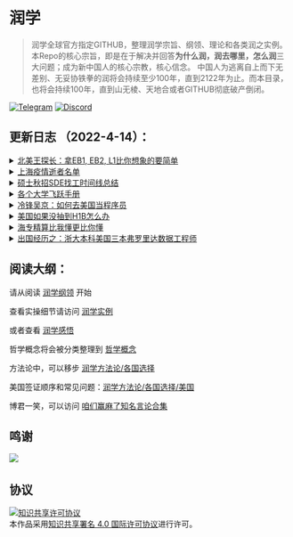 # 润学

> 润学全球官方指定GITHUB，整理润学宗旨、纲领、理论和各类润之实例。
> 本Repo的核心宗旨，即是在于解决并回答**为什么润，润去哪里，怎么润**三大问题；成为新中国人的核心宗教，核心信念。
> 中国人为逃离自上而下无差别、无妥协铁拳的润将会持续至少100年，直到2122年为止。而本目录，也将会持续100年，直到山无棱、天地合或者GITHUB彻底破产倒闭。

[![Telegram](https://img.shields.io/badge/Telegram-润学-%232CA5E0?style=flat-square&logo=telegram)](https://t.me/RunOutForLife)
[![Discord](https://img.shields.io/badge/Discord-润学-%235865F2?style=flat-square&logo=discord)](https://t.co/TmLbFbNkUy)

## 更新日志 （2022-4-14）：

<details> <summary> <a href="润学方法论/各国选择/美国/王探长谈为什么来了就是美国人.md"> 北美王探长：拿EB1, EB2, L1比你想象的要简单 </a> </summary>

> 来源：北美王探长，腾讯短视频 
> 
> 我今天分享大家移民美国到底有多容易，为什么来了就是美国人，很有可能看完这个视频之后你会重新审视和规划自己的人生。
>
> 许多人以为移民美国的人，要么是一路上披荆斩棘的学霸们，要么呢是豪掷百万美金的土豪们，这两个都对，但其实这两条路线都是移民美国的，非常曲折的弯路，耗时时间久，而且要走很多的独木桥。
>
> 其实移民美国有非常多的选择，今天我就跟大家解密移民美国到底有哪些捷径
>
> 首先我们聊**EB1杰出人才签证**，杰出人才签证可能是所有移民美国的签证里鄙视链最顶端的存在。因为首先它既不需要雇主的支持，你根本就不用在美国先找到工作；再次你申请了以后，你可以加急，可以在14天之内就拿到结果，你是否能办好绿卡。更牛逼的是，他这个签证连排期都没有，如果批准通过过你就可以直接走流程去拿绿卡
>
> 而且你做这个事情的时候人根本不需要在美国，你在国内在什么其他地方都可以，但是即使这么牛逼烘烘的签证，他的要求并没有很多人想象的那么高
>
> 很多人听到这个签证都被吓坏了，以为只有得诺贝尔奖的人，得奥斯卡的人，得奥运会冠军的人，才能去申请这样的杰出人才。其实美国移民局的规定并不是，那么的苛刻，其实如果你已经发表了几篇文章，有几百引用的一个博士，很有可能其实你已经符合EB1杰出人才的要求了，只是你还不知道而已
>
> 如果你是一个设计师，或者说是做MARKETING，做广告的，你获得了一些国家级别或者国际级别的奖项很可能你也已经符合要求了
>
> 如果你是运动员如果你是演员，如果你是一些做的比较出色的企业家，其实你也很可能已经达到这个要求
>
> 如果你是专业协会的会员，或者说你是专业协会的评审，如果你的薪资明显高于类似的其他人，很有可能你也符合要求了
>
> 美国移民局对杰出人才是有10条要求，但是很多人以为你一定要符合全部10条要求，其实事实上你只要满足10条里的3条即可
>
> 很多人了解了杰出人才EB1签证以后，突然发现自己跟美国绿卡这么近，然后可能会发现自己可能拿不出非常硬的三个点，可能有一个或者点两个稍微弱一点，这样的话他们其实还有另外一条路可以选择，那就是**EB2的国家利益豁免签证**，这个签证其实跟EB1的总体的要求是差不多的，也是在10条标准中选3个出来，但是每一个的评判标准都低很多，对于很多人来说完全是可以去够的一个签证（比如硕士发文章只有个位数引用都可以办）
>
> 而且对于这样一个签证他几乎继承了EB1的所有优点，唯一的一个缺点就是现在有排期，你申请了EB2的国家利益豁免签证之后，可能需要等3年，所以你需要提早申请，这样的话你的排期才能排在前面。而且这个EB2的国家利益豁免是可以和杰出人才EB1一起申请的，可以达到双保险的一个作用
>
> 上面讲的两个签证之前对很多人来说都是可望而不可求的签证，可能听完我讲完之后会突然发现离你特别的近，下面我来分享一下很多人也可以去尝试的**L1**签证。
>
> 很多人对L1签证有很大误解，他们总以为L1是跨国公司，世界500强或者很牛逼的公司才能申请的签证，很多人他们去微软中国或者去谷歌办公室，就是为了有一个机会拿到L1签证来美国的分公司，其实这只是L1签证的冰山一角。
>
> 因为L1签证的要求其实很简单，首先L1签证需要一家公司，这家公司只需要成立运行了2年即可；第二个条件就是你要在这家公司工作了一年以上的时间，如果你这个公司在美国开分公司的话，你就可以办L1签证，而且美国这个分公司不需要是一个已经成立很久而且有运营情况的一个公司，你完全可以以一个中国公司在美国开办分公司，一个新公司的形式给自己办L1签证。
> 
> L1签证分为两种，**L1A**和**L1B**。L1A是公司高管和骨干办理的；L1B是给技术人才办理的。其实门槛都非常的低
>
> L1工作签证和普通的H1B工作签证最大的不同是，他不需要抽签。你随时可以在美国办新公司随时可以给自己办，不需要走30%的抽签。其次一个好处是一旦你拿到了L1签证，如果你的美国分公司运转良好，运转一年之后你就可以去办理杰出人才**EB1C**跨国公司高管的这么一个签证，这也是一个可以14天加速办理的EB1类型签证，这样的公司其实不仅限于跨境公司，其实所有的公司都可以，哪怕你就是一个微商哪怕你就是一个普通的公司，只要你有一个说得过去的理由，去美国开分公司都可以办理。
>
> 上面说到的EB1A,EB2国家利益豁免（NIW）,EB1C和L1A,L1B离我们并不遥远，可是他们可能在移民中介的嘴里就变成非常困难，他们会帮你排除万难。
>
> 其实这样的签证完全没有你想象的那么困难
</details>

<details> <summary> <a href="新冠疫情相关/上海疫情逝者名单.md"> 上海疫情逝者名单 </a> </summary>

> ## 截图
> 
> ![上海疫情逝者名单.png](新冠疫情相关/记录在案的次生伤害/上海疫情逝者名单1.png)
> 
> ![上海疫情逝者名单.png](新冠疫情相关/记录在案的次生伤害/上海疫情逝者名单2.png)
> 
> ![上海疫情逝者名单.png](新冠疫情相关/记录在案的次生伤害/上海疫情逝者名单3.png)
> 
> ![上海疫情逝者名单.png](新冠疫情相关/记录在案的次生伤害/上海疫情逝者名单4.png)
> 
> ![上海疫情逝者名单.png](新冠疫情相关/记录在案的次生伤害/上海疫情逝者名单5.png)
> 
> ![上海疫情逝者名单.png](新冠疫情相关/记录在案的次生伤害/上海疫情逝者名单6.png)
> 
> ![上海疫情逝者名单.png](新冠疫情相关/记录在案的次生伤害/上海疫情逝者名单7.png)
> 
> ![上海疫情逝者名单.png](新冠疫情相关/记录在案的次生伤害/上海疫情逝者名单8.png)
> 
> ![上海疫情逝者名单.png](新冠疫情相关/记录在案的次生伤害/上海疫情逝者名单9.png)
> 
> ## Airtable
> 
> 链接： https://airtable.com/shrQw3CYR9N14a4iw/tblTv0f9KVySJACSN 

</details>

<details> <summary> <a href="润学实例/计算机/硕士秋招SDE找工时间线总结.md"> 硕士秋招SDE找工时间线总结 </a> </summary>

> 
> # 硕士秋招SDE找工时间线总结
> 
> ## 原文链接在此： [原文链接](https://github.com/yiyangiliu/US-MS-CS-Student-Find-A-Job/blob/master/README.md)
> 
> ## 1. 找实习/工作常识
> 
> *“The people who fail to plan is planning to fail.” - Benjamin Franklin*
> 
> 一般公司7月份到12月是秋招时间，7月岗位内推大规模放出，内推/网申后一周/一月排面试，什么时候结束看面试进度。
> 
> > <b>引用一下地里的帖子</b>：https://www.1point3acres.com/bbs/thread-523163-1-1.html 
> >
> >说说我还有印象的几个公司18年秋招初期的情况。
> >
> >7月初fb的new grad职位放出，七月底地里已经有大量内推new grad的帖子，同时已经有同学去onsite完拿到offer。
> >
> >7月20号左右vmware propel（专门给new grad的职位）放出，9月开始发新oa的数量和hr联系效率急速下降。
> >
> >g家new grad职位也是在七月底放出来的。8月中旬开始起地里开始出现大量new grad面经。
> >
> >亚麻8月8号放出new grad职位，记得很清楚，当天晚上地里大量内推贴，8.30号亚麻发出第一批oa，deadline是9月15号左右。
> >
> >当然也不是说你11月开始找就找不到，能早就早。不管是在实习还是干嘛，消息灵通点并且能随时投入战斗就行了。
> >
> >> <details><summary><b>我的补充</b>：19年大约在<b>8月</b>放出New Grad岗位</summary>
> >>
> >>
> >>请自行搜索"New Grad" + "内推" + "岗位 开放" 等关键词 + "site:1point3acres.com"，必要时使用google的search tools来restrict time.
> >>
> >> **Vmware**: 19年7月底 https://www.1point3acres.com/bbs/thread-540378-1-1.html
> >>
> >> ![image](https://raw.githubusercontent.com/yiyangiliu/TuChuang/master/blog/Clip_20200702_112019.nq9ujtg68n.png)
> >>
> >> **Uber**: 19年9月初 https://www.1point3acres.com/bbs/thread-547399-1-1.html
> >>
> >> ![image](https://raw.githubusercontent.com/yiyangiliu/TuChuang/master/blog/Clip_20200702_113839.vl7ng3bi1n9.png)
> >>
> >> **Lyft**: 19年8月末 https://www.1point3acres.com/bbs/thread-545351-1-1.html
> >>
> >>![image](https://raw.githubusercontent.com/yiyangiliu/TuChuang/master/blog/Clip_20200702_112453.jiqud4se8r.png)
> >>
> >> **GG**: 19年8月末 https://www.1point3acres.com/bbs/thread-545594-1-1.html
> >>
> >> ![image](https://raw.githubusercontent.com/yiyangiliu/TuChuang/master/blog/Clip_20200702_112612.95qaq4eme7.png)
> >>
> >> **Airbnb**: 19年8月末 https://www.1point3acres.com/bbs/thread-545761-1-1.html
> >>
> >> ![image](https://raw.githubusercontent.com/yiyangiliu/TuChuang/master/blog/Clip_20200702_112740.1iewuq1hoc6.png)
> >>
> >>**FB**: 19年7月末 https://www.1point3acres.com/bbs/thread-539903-1-1.html
> >>
> >> ![image](https://raw.githubusercontent.com/yiyangiliu/TuChuang/master/blog/Clip_20200702_112905.brpcxbhtu0p.png)
> >>
> >>PS: 此大佬在18年也发过一个fb招聘的帖子，下面的补充内容从8-3延续到10-22，能看到**随着时间的发展秋招的实时进度**，非常精彩！: https://www.1point3acres.com/bbs/thread-434677-1-1.html
> >>
> >> **FB** update: 2019年7月8号就已经开始了 https://www.1point3acres.com/bbs/thread-535937-1-1.html
> >>
> >> ![image](https://raw.githubusercontent.com/yiyangiliu/TuChuang/master/blog/Clip_20200702_113030.m496rm6tmrl.png)
> >>
> >> **Amazon**: 19年8月初/中旬 https://www.1point3acres.com/bbs/thread-542625-1-1.html
> >>
> >> ![image](https://raw.githubusercontent.com/yiyangiliu/TuChuang/master/blog/Clip_20200702_113148.81jvy1qn88a.png) </details>
> > 
> >> <details> <summary><b>另外一位用户的补充</b>：https://www.1point3acres.com/bbs/thread-631642-1-1.html </summary>
> >>
> >>
> >> 给你一个去年（2019年）我找工作的data point：
> >>
> >> dropbox是去年八月初开的 -> 我一开就内推了，9月底才拿到oa 那个时候已经几乎招满了
> >>
> >> airbnb是去年八月底开的 -> 同一开就内推，三个月之后据信
> >>
> >> pinterest是去年八月底开的 -> 同一开就内推，至今没有据信
> >>
> >> google是去年八月底开的 -> 同一开就内推，9月底oa
> >>
> >>不是刷地理，地理没有第一手的求职信息。打开Google job search的alert 和领英的job alert，设置关键词 new graduate/ recent grad sde，都是学cs的人了。。这些都是基本操作把。。。
> >>
> >> ![image](https://raw.githubusercontent.com/yiyangiliu/TuChuang/master/blog/Clip_20200702_113732.blydgf4kgyn.png)</details>
> >>
> > 
> >> <details> <summary><b>Linkedin朋友真实经历</b>（入学第一个暑假在amazon intern）</summary>
> >>
> >>
> >> 1. 开始刷题的时间：
> >>
> >> * 开始刷题： 我是转专业的，所以开始的比较早，大概**3月份**开始刷，刷得比较慢，到找到实习刷了300+题吧。
> >>
> >> * 注：这里的`三月份`结合语境看应该是秋招前的三月份，也就是暑期实习前**一年零二个月**的`三月份`
> >>
> >> 2. 开始找内推/网申的时间：
> >>
> >> * 申请基本上是投的越早越好，大家都是职位一放出就投，基本上**8月份**就开始。
> >>
> >> 3. 结束面试的时间：
> >>
> >> * 结束面试这个说不准的，我是春招才找到的实习
> >>
> >> ![image](https://raw.githubusercontent.com/yiyangiliu/TuChuang/master/blog/Clip_20200708_111434.5ssa2s5hkfc.png)
> >>
> >
> 
> 此时找的实习是一年以后的实习。比如我想在**22年5-8月**实习，那么就要提前差不多一年**21年7月底**linkedin上四处加人/地里求内推
> 
> 而找实习是有面试要求的，开始刷leetcode可能要更早，大约在**5月**就可以准备了。
> 
> **意味着**：你1月份申请美国大学，4月份拿到offer，5月份开始刷题，7月中旬你本科大学毕业，**大学毕业的时候就是你可以开始找北美科技公司员工内推的时候**。真实。
> 
> 那些刚刚Master入学9/10月份就拿到明年intern offer的同学就是这么干的。
> 
> **北美hr认知度排序**: 美国知名企业实习 ＞≈ 美国有名企业实习 ＞≈ 中国/印度/.../新加坡知名企业实习 ＞＞ 学校RA/TA
> 
>   ## 2. Timeline：以21fall，2年项目为例
> 
> *“不要说那么多理论，我就想看例子” - audience*
> 
> 
> ### 21年
> 
> * 8月 - 12月 上课
> 
> ### 22年
> 
> * 1月 - 5月 上课
> 
> * 5月 - 8月 **intern**
> 
> * 8月 - 12月 上课
> 
> ### 23年
> 
> * 1月 - 5月 上课
> 
> * 5月后 毕业 **full-time**
> 
> 注：~~详细时间可以参考校历
> https://academics.usc.edu/calendar/academic-calendar-2021-2022/ ，不同学校有不同规定。~~
> 
> 经同学提醒，Viteribi graduate student的academic calendar在这里：https://viterbigrad.usc.edu/ 
> ```
> 一次实习，一次全职，好像很完美。
> 但是这个过程是不完整的，
> 只有工作，没有体现出找工作的过程
> 参考价值不高。
> ```
> 
> ## 3. 添加找工作过程的 Timeline：以21fall，两年项目为例
> 
> ### 21年
> 
> * *5月 刷题*
> 
> * *8月 投简历，拿面试，拿明年暑期实习（21年秋招）*
> 
> * 8月 - 12月 上课
> 
> ### 22年
> 
> * 1月 - 5月 上课
> 
> * 5月 - 8月 **intern**
> 
> * *8月 投简历，拿面试，拿明年暑期全职（22年秋招）*
> 
> * 8月 - 12月 上课
> 
> ### 23年
> 
> * 1月 - 5月 上课
> 
> * 5月后 毕业 **full-time**
> 
> ### **总结**：
> 
> 记住黄金准则：**“赶秋招”**
> 
> 找工作这件事是 **极度季节性(extremely seasonal)** 的.
> 
> 错过了某个特定的事件节点，那么即使再努力也没有用。
> 
> 所以即使来美不打算找工作，或者没想好找不找工作，我也建议你**对找工作的时间节点了然于胸**，这也是本文写作的目的。
> 
> 因为什么都不了解的话某时候突然想开始找工作了，那时候很很很很（省略n个很）有可能**已经晚了**。
> 
> ### **情景分析**：
> 
> 假设A是一个CS大校（cmu/ucsd/usc/neu）的刚入学的学生，开学后很朴素地想**先上一学期课**体验体验美国生活，找工作什么的以后再说。11月份A突然发现同学在朋友圈晒出了intern offer，然后A怦然心动，开始着手找工作，搜集找工信息+刷题，但是因为没有规划过，还没刷过leetcode几道题。
> 
> A这种情况大概率是很难找到工作的，不论到了11月份大公司已经**经过3个月招人**还有多少坑位，就算面试的准备，刷找工作最低最低（省略n个最低）限度的，150道leetcode题，一天5道都需要1个月。这个时候零基础开始已经**有点晚了**。
> 
> 如果A看过这篇文章，那么A可能就不会做出找工作的决定了。这就是这篇文章存在的意义：可能不能给**做什么**的动力，但是能给**不做什么**的原因。
> 
> ```
> 今年的covid19是一个极端的例子可以说明“极度季节性”：
> 
> 往年秋招后知后觉地错过了还可以安慰自己“还有春招，不过是难度大点，职位少点”
> 
> 今年春招 2020年2、3月，所有公司都freeze hiring，今年暑期实习的人全部是去年秋招上岸的。
> 
> 如果去年秋招没上岸，那么自己再努力，刷题再多再熟练，head count没有了就是没有了。
> ```
> 
> 
> ## 4. 添加找工作过程的 Timeline：以21spring，两年项目为例
> 
> ### 21年
> 
> * *1月 开始投简历，面国内5月开始的暑期实习*
> 
> * 1月 - 5月 上课
> 
> * 5月 - 8月 **中国intern**
> 
> > 注：此时intern因为没上满**1学年**的课，不能使用**CPT**，不能在美国实习，只能找中国实习
> 
> 
> * 8月
>     
>     * *投简历，拿面试，拿明年暑期实习（21年秋招）*
>          
>     * *投简历，拿面试，拿明年毕业后全职（21年秋招）*
> 
> > 也就是最理想情况下，你要在这段时间内**找两份工**
> >
> > 此时也可以只找一份工，只找明年5-8月实习而不找明年12月后全职，或者只找明年12月后全职而不找5-8月实习，只需要承担相应的风险，见下
> 
> * 8月 - 12月 上课
> 
> 
> 
> ### 22年
> 
> * 1月 - 5月 上课
> 
> * 5月 - 8月 **intern**
> 
> > 此时可以用**CPT**在美国intern（每周20小时以上的工作）
> >
> > 注意：如果你去年选择找全职而不找实习，那么这时你就没有实习了，所以**你在美国的整个过程都没有用到CPT**，这可能是一种浪费。
> 
> * *8月 找全职（optional）（22年秋招）*
> 
> > 注意：如果你去年选择找实习而不找全职，那么这时你就没有全职了，所以，你需要**参加22年秋招**并且**一定**要找到全职工作，否则你可能陷入**毕业没有工作**的尴尬。
> 
> * 8月 - 12月 上课
> 
> * 12月后 毕业 **full-time**
> 
> > 注意：如果你去年选择找实习而不找全职，并且，你8月-12月**参加了22年秋招**并且**没有**找到全职工作，那么你就陷入了**毕业没有工作**的尴尬。如果毕业后90天的缓冲期没有找到工作，你将会被**强制离开美国**。你如果不想，那就重新申请一个ms维持f1身份。还有一种半非法的可以留在美国的方式，大家应该知道是什么，我就不公开提及了。
> 
> 
> 
> ## 5. 找工作情况每年都在变
> 
> *“Remember the Golden Rule: Those who have the gold make the rules.” - American Proverb*


</details>

<details> <summary> <a href="润学方法论/飞跃手册/README.md"> 各个大学飞跃手册 </a> </summary>

> - 2020届东南大学飞跃计划 [东南大学飞跃计划](https://www.yuque.com/2020seufly/guide)
> 
> - 南方科技大学飞跃手册 [南方科技大学飞跃计划](https://sustech-application.com/#/?id=%e5%8d%97%e6%96%b9%e7%a7%91%e6%8a%80%e5%a4%a7%e5%ad%a6%e9%a3%9e%e8%b7%83%e6%89%8b%e5%86%8c)
> 
> - 上海交通大学生存手册 [上海交通大学飞跃计划](https://survivesjtu.gitbook.io/survivesjtumanual/)
> 
> - 华科EE系飞跃计划 [华科EE系飞跃计划](https://hongyili.net/attaches/%E5%8D%8E%E4%B8%AD%E5%A4%A7%E7%94%B5%E6%B0%94%E9%A3%9E%E8%B7%83%E6%89%8B%E5%86%8C.pdf)
> 
> - 华科光电飞跃计划 [华科光电飞跃计划](https://hust-feiyue.github.io/2020_feiyue.pdf)
> 
> - 浙江大学电气学院飞跃计划 [浙江大学电气学院飞跃手册](http://ee.zju.edu.cn/_s575/51847/list.psp)

</details>

<details> <summary> <a href="润学实例/计算机/去美国当程序员V2.5.0.md"> 冷锋吴京：如何去美国当程序员 </a> </summary>

> 开个坑，慢慢填，大家有问题可以评论区留言。
> 
> # 前言
> 写本文的初衷，是因为我从决定留学到找工作，过去这几年来一直受到网上的许多朋友的鼓励和支持。有许多网友无私的分享他们的托福考试经验、申请经验、转专业学习的经验、美国大公司的面试经验等。现在我也把这条路走通了，在硅谷当上了一名程序员，所以也希望能结合自己的经历写一篇文章，不能保证100%正确。
> 
> 本人不实名、不建群、不是中介、不约炮、不在知乎上交线下的朋友、不靠知乎赚钱，上知乎纯粹找乐子。本文仅供参考，你的人生请你自己负责。
> 
> # 如何给自己树立Run的自信
> 对于Run，很大的一个问题就是自信心的建立，Run去丑国了，我到底能不能找到程序员的工作，我到底能找到一个什么样的工作？
> 
> 如果需要一个很普适性的回答，那我说：
> 
> 高考成绩能考上全省前20%，大学能正常过英语4、6级的人，只要肯努力，是完全可以在国外找到一份程序员的工作的。
> 
> 不要小看这前20%，在很多高考大省，前20%最多也就是个二本的学历。
> 
> 我当年树立自己自信的方法很简单，就是找本科和我差不多条件的校友，或者差不多学校的校友，看学长学姐们毕业的前景。这个时候最简单的方法就是打开LinkedIn，搜索毕业校友们所在的公司。但是请注意，还有很多人没有注册过LinkedIn或者LinkedIn匿名了，所以应该在此数据的基础上乘以1.5倍。
> 
> 我就不用清北华五C9这种学校了，下面举简单的几个例子：
> 
> ## 普通985，华中科技大学：
> 作为中流985高校，华科在美国的校友有8400+人，Google有260个校友之多。FAANG加起来恐怕有2到3千人。
> 
> 
> ## 普通211，南京理工大学：
> 作为一个普通211，南京理工大学美国校友有1400+人。几大著名大厂都有为数不少的校友在工作。
> 
> 
> ## 双非一本，上海海事大学：
> 作为双飞一本，上海海事在美国的校友还是有700+人，可以看到亚马逊、微软、Facebook都有上海海事大学的校友。
> 
> 
> 总的来说，树立好run的自信，要相信run没有自己想象的那么难，总是可以成功的。
> 
> 为什么要去留学读硕士
> 解释一下下面两个名词：
> 
> OPT: 选择性实习训练（英语：Optional Practical Training）是就读于美国高等院校（本科或研究生）、持有F-1签证的国际学生的一种工作许可，美国公民及移民服务局允许学生以学生身份在其学业相关专业工作1年的时间。有美国学位的都有12个月OPT，STEM（科学、技术、工程、数学相关专业）专业、公司e-verify，可延期到36个月。
> H1B：H-1B签证是美国签发给从事专业技术类工作的人士的签证，属于非移民签证，是美国最主要的工作签证类别。 只有雇主才能给员工办。自从2012年以后，美国经济好、工作容易找，H1B需要通过抽签才有，学历高者得到概率更高，STEM专业因为OPT有36个月，所以有多次抽签机会，拿不到的概率非常低。已申请绿卡的H1b，满6年后可以延期一年或者三年，可以无限次延期，不存在6年必须离境的规定。但是H1B一旦失业后，不能在2个月内找到下家则基本需要离境。持有H1B签证在不同公司间可以跳槽，不需要占用新名额，transfer后随时开始工作。
> 所以留学的目的很简单，一是拿到一个美国的学位，二就是通过这个学位让你获得36个月的OPT可以合法在美国就业，有了OPT以后，美国大公司才愿意雇佣你，并帮你抽H1B、办绿卡进行一系列的流程。
> 
> 美国大学很多，对于这种以就业、而并非科研为导向的硕士项目，发放录取通知书都还挺慷慨的。毕竟国际学生能给学校带来大量收入。并且硕士项目只需一年至两年，即使单位学分的收费再高，由于学制有限，总费用也并非高到国内普通家庭难以承担。
> 
> 留学读硕士的花费大概多少钱
> 以下是本人的花费：
> 
> 英语学习：新东方学托福 2400RMB + 2次托福考试 4000RMB + 新东方学GRE 3000RMB + 3次GRE考试6000RMB = 16000 RMB。
> 
> 中介及申请费用：当时找了中介，花费5W RMB，非常不推荐，还有一些学校的申请费用，每所学校大概几十到100美金不等，总计算为55000 RMB。
> 
> 留学学费及生活费：在洛杉矶生活成本很高，个人留学2年的学费+生活费大概花费了65W RMB左右，其中包括了花费1W美元买了辆二手凯美瑞
> 
> # 如何准备英语考试（托福、GRE）
> 我没考过雅思，只考过托福和GRE，强烈建议所有想Run的同学，无论你有没有机会，先做一次托福考试，网上有很多托福题库，说再多要不要run，还不如来做一遍题目。
> 
> ### 如何准备托福，知乎有很多介绍:
> https://www.zhihu.com/question/27244993
> 
> 说我觉得的重点：
> 
> 考托福就2个最重要的，背单词 + 练习听力。
> 
> 背单词很简单，你单词都不懂怎么做下去，所以花时间刻苦背单词就好，应该问题不大。
> 
> 练习听力，因为托福听力、口语、作文都和听力有关，所以可想而知听力在托福里面多重要。
> 
> 练习听力最好的一个方法，就是听写。具体就是你把托福的听力材料找来，一句一句听写，如果觉得很难听不懂，先从0.5倍速开始，然后慢慢加速，如果最终你能1.5倍速完成托福听力的听写，那你已经出师了。
> 
> 托福考试就是一个过线考试，也就是过了学校的分数线就OK了。
> 
> 说到GRE，GRE不是国内的高考，也不是国内的考研，GRE在申请过程中的作用的锦上添花，而绝非雪中送碳。如果你本科学校不好，本科GPA不高，没有什么出彩的，那你往死里刷GRE成绩也没有用。
> 
> ### 如何准备 GRE 考试？
> https://www.zhihu.com/question/19767285
> 
> # 本科期间还需要做什么
> 相比托福和GRE，本科期间最最最最最重要的：
> 
> * 保持一个好成绩
> * 尽量找实习
> * 如果是转专业的同学请先自学一些计算机课程并开始刷题
> * 
> 一定一定要好好学习，学习成绩比托福成绩和GRE成绩重要无数倍！
> 在准备留学申请中，个人认为拿到一个好的学校的录取决定条件如下：
> 
> * 本科学校排名：很明显，清北华五，985等高校肯定更容易拿到好学校的Offer。
> * 本科成绩：不用说了，本科GPA越高越好，比如USC这所学校就只看成绩，GPA3.5以下基本没有戏。
> * 托福/GRE：当然是越高越好，但是这两个英语成绩没有1、2重要，最近几年很多学校甚至已经不要GRE分数了。
> * 论文/项目/竞赛：这种东西有肯定是最好的，但是除非你有顶级期刊的顶级论文，不然对申请没有特别大的帮助。作为转专业的，我个人没有发表过任何论文也没有参加过任何项目，数学建模美赛拿过Honorable mention。
> * 推荐信：如果你能拿到超级大牛的推荐信，否则推荐信基本上就是走个流程过场。
> * 只有学习成绩还不够，必须要找实习
>   北美不像中国就业只看学校，很多中国留学生去了以后埋头苦学，从大一到研究生毕业，简历上除了成绩，空空如也。
> 
> 一份好的实习，能帮助你在白纸简历的研究生同学中脱颖而出。
> 
> 举个例子，当年我同一个研究生学校的同学，我们绩点和课程项目都一样，但是他大三大四都有在国内的阿里实习，所以他研一上学期在找美国的暑假实习的时候，直接拿到了亚马逊、Google和Facebook的实习面试。
> 
> 通过美国的暑假实习经历，我同学的简历上有2份阿里实习经历+1份美国大厂实习经历，在找全职工作基本上不用担心面试过不了。
> 
> 自学计算机课程及刷题
> 知乎上有很多人分享了计算机自学的心得，在这我就不过多提及了。包括CS61B等很著名的课程，尽量看英文原版，提前适应英语教学。
> 
> 刷题，那就是去做Leetcode，既然想在美国找工作，那就切换成英文版开始做。
> 
> 如何选校及定位
> 个人非常不建议找中介。你都决定要出国了，如果这一点信息收集能力都没有，那还是算了。
> 
> 首先就是去各个学校的官网找项目，举个例子，因为NEU非常火，我们就去NEU官网看一下转专业CS Align的项目：
> 
> 官网上详细的列出了这个项目要修一些什么必修课和选修课，并且也列出了毕业要求：
> 
> 36-44 total semester hours required
> 
> Minimum 3.000 GPA required
> 
> 美帝大学的官网基本上制作的还是有水平的，每个项目基本上介绍都很全。
> 
> 说到定位自己，具体的办法有好几种，比如去一亩三分地论坛上看往年录取的结果。我个人还喜欢另一个方法，就是去LinkedIn上找自己本科的学长，还有自己想去上的硕士学校的学长。
> 
> 还是用我最喜欢的例子，华中科技大学 + 南加大，一个稍微好一点的985做题家组合：
> 
> 
> 根据Linkedin筛选了以后，我可以看到这个组合第一页给了我好多Google/Amazon/Facebook的员工，所以你需要做的，就是去LinkedIn上面勾搭以下学长，看看他们以往的成绩能申请上一个什么样的学校。
> 
> 美帝申请比考研的好处就是一次可以申请多个学校，再决定去不去。当年我申请了8所学校，拿到了4所录取。从以我个人能力要冲刺的UCLA/CMU，到保底的Top 100以后的学校，总有一所学校会录取你的。
> 
> 评论区请不要再问我你二本三本大专能不能润了，都能润，没什么不能润的。关键是，你有没有好好学习？有没有下定决心去润？
> 
> # Run到美帝 & 最大化利用Master的2年时间
> 恭喜你拿到了offer入学，现在要做的就是充分利用好硕士的一年半到两年时间，抓紧找工作。
> 
> 硕士期间保持一个好GPA
> 努力学习即可。和国内的唯一的区别是教学语言变为英文。此阶段除了专业课，还需迅速提高英语听说能力，为求职面试做准备。
> 
> 刷Leetcode
> 继续花时间刷题，毕竟面试是做Leetcode，可以和同学之间互相用英语进行Mock Interview，来提升自己的英语水平和讲题水平。
> 
> 研一利用CPT找实习
> 课程实习训练（英语：Curricular Practical Training, CPT）是美国给予持有F-1签证、就读于高等院校的国际学生的临时就业许可。通过CPT你可以暑假进行实习。
> 
> 为什么叫你大四本科的时候就要开始刷Leetcode呢，就是因为研究生一入学的9月和10月份，你就要为第一年暑假的实习做准备，所以如果你本科有好好练习英语 + 刷Leetcode，你那个时候已经比同龄的同学优秀很多了，这个时候如果你能拿到实习面试，你就比同龄人强很多了。
> 
> 研二利用OPT找全职工作
> 对于STEM理工科毕业的学生，可以合法使用OPT在美国工作三年。
> 
> 第一个坑：OPT 的政策可能有变（问题不大，最近最大的政策改变就是申请费用上涨了）。
> 
> 第二个坑：能否在 OPT 规定的期限内找到工作，这对于大多数人来说是最难的点。职位空缺的数量取决于经济大环境，如果赶上金融危机，比如疫情等因素，恐怕会有困难。但是有一说一，我见过凡是铁了心要留在美国工作的，通过小公司，ICC，外包Contractor等就业方式，最后都留了下来。
> 
> # 如何找到自己的第一份工作
> 找工作，最重要的是实力 + 运气，当然，在绝对的实力面前，运气都是起辅助作用。
> 
> 找工作的组成分成两部，拿到面试 + 通过面试，两者相辅相成，缺一不可。很多应届生有一个误区，一直刷题刷题刷题，但是自己的简历实在不怎么样，就算把题做过几千遍几万遍，拿不到面试又有什么用呢？
> 
> 拿到面试
> 应届生，拿到面试其实往往是比较难的，尤其美国不像国内看学校排名看得很厉害，且美国真正校招的公司大部分都是FLAG大厂。所以作为一个应届生，最重要的就是把自己的简历弄得好看，弄得与众不同。尤其是CMU、USC、NEU这类招计算机学生超级多的学校，每年有几百个计算机的学生，如果你只有一个这些学校的学位，简历方面烂得一塌糊涂，那就真的没办法了。
> 
> 提高自己简历的方法有很多种，下面举几个例子：
> 
> GPA 4.0：别听别人说成绩不重要，能力重要这样的鬼话。在你没有其他出彩的地方的时候，成绩就是最重要的。
> 
> 大厂实习：一段大厂实习在简历上很加分，找不到FAANG的实习也要尽量找小公司的实习。
> 
> 除了学校本身的课程Project以外的项目：美国有很多在线Mooc学习平台，建议你继续在Udacity、Udemy和Coursera上课，并把一些Project写在你的简历中充实一下。
> 
> 先去小公司（或者外包公司），再跳槽去大公司：很多学生思维的人钻牛角尖，非FAANG/FLAG不去，然后直到毕业几个月都没有找到工作，一直刷题刷题刷题，最后浪费了很多时间。其实在美国找工作，很看过去工作经历的。我本人也是通过了一年ICC的经历然后拿到了Amazon、Google等大公司的面试，加上前期硕士期间刷题比较不错，就直接通过了大厂面试。
> 
> 通过面试
> 没什么好说的，对于找一个以找General Software Engineer工作为目标的人来说，就是刷题。
> 
> 虽然Leetcode已经到了2000多题的规模，但是肯定个人经历有限。我个人的建议是Leetcode前600题刷透，大部分公司基本上考的也是原题。实在做不出来背题就好。
> 
> 可以购买一下《Cracking the Coding Interview》这本书，里面归纳总结得相当不错。但是除此之外还是要刷题。
> 
> 当然，亚马逊为首的公司除了刷题以外还会问很多Behavior Question，类似国内的HR面试环节，比如说举一个例子“你不同意经理的时候你会怎么做？”，“Deadline来了但是你工作还没有做完怎么办？”之类的问题。这种问题我觉得不难，就好好把英语口语练好，同时面试之前想几个以前自己工作中的例子，写下来然后背就好了。
> 
> # 工作几年的收获
> 我工作第一年在印度外包公司（ICC）的年薪只有6W美金，没有年终奖。
> 
> 第二年跳槽去了硅谷一家大厂，拿到了E3/L3的级别（和应届生一样的级别），年薪变成了16万美元（12万美元的底薪+3万美元股票+1万美元年终奖）。第三年半的时候升级到了L4/E4。
> 
> 今年工作四年半了以后，跳槽去了一家比较不错的独角兽，还是L4/E4的级别，年薪算上股票（还未上市，按估值）大概在35万美金左右。
> 
> 我只是一个很平凡的普通人，硕士毕业工作4年半的等级也就是普通的L4/E4。很多我的同龄人已经升到L5/E5（Senior）级别，也有一部分人开始当经理（L6/E6），手下开始带人。
> 
> 我也不是那么爱卷的人，对自己的成就总体来说还是满意的。一步一个脚印慢慢来，个人觉得工作几年薪资待遇和工作内容我都很满意。重要的是，这三份工作基本上每周的工作时间都是35到40小时，基本没有遇到加班的情况（有时候有，一年不超过5天）。
> 
> # 如果家里没有钱读硕士怎么Run？
> 如果家里不太能够支持硕士留学，那还有一些方法跑路。以下信息主要收集自各大网站和周围一些人的经历，不保证信息100%的完全准确。
> 
> * 直接投公司的海外分部。据我所知，Google、微软、Facebook这样的企业每年会在国内的清北这种级别的学校进行海外分部校招。社招部分，Google、微软、亚马逊会直接从国内招加拿大的岗位，Facebook会招新加坡的岗位。还有一些公司，比如shopee的母公司SE也常年会在国内招新加坡的岗位。缺点就是这些招聘都是不定期的。
> * 出国读博。读博基本上都是学校包所有的学费，根据你做TA或者RA，好像UCLA的博士一个月生活费是1800到3000美金左右，我自己没有读过博士，对该信息不太确定。
> * 入职大公司的国内分部再转海外组。加入微软、Google、亚马逊等国内有分部的外企，再通过外企的内部面试，transfer到你想去的国家所对应的组，一般这些外企内部都专门设立签证/移民部分，会和专业的移民律师就行合作，所以基本上个人不用担心身份问题。但是缺点是内部转组使用的是L1签证，无法跳槽。
> 

</details>

<details> <summary> <a href="润学方法论/各国选择/美国/没抽到H1B怎么办.md"> 美国如果没抽到H1B怎么办 </a> </summary>

> # I. DAY-1 CPT
> > 请直接前往 https://zhuanlan.zhihu.com/p/363493093 阅读，原文非常详细。在此做几点摘抄以供快速预览。
> ## 1. 什么是 DAY-1 CPT ?
> Day-1 CPT 指的是一些项目允许学生在开学第一天就使用CPT工作。
> 
> 大多数学校在第一学期或第一学年是不允许学生参加 CPT 的。部分学校允许学生第一年可以在校内打工，课程注册一年后才能在校外打工。但是如果课程要求学生必须在开学的时候就需要立即开始实习，则学生可以申请在入学第一天就开始实习（Day-1 CPT）。
> 
> 关于全职 CPT 或 Day-1 CPT的合法性，移民局是支持全职 CPT 的，因为学校可以自行制定 CPT 的政策，包括开学第一年是否允许校内/校外 CPT 实习，是否允许全职、兼职 CPT 实习，都是每个学校自行制定的政策，移民局没权干涉。
> 
> Day-1 CPT 不仅适用没有抽到 H1B 的留学生，理论上也可以使得海外有工作经验的人跳过留学直接落地美国工作，但后者风险更多。
> 
> ## 2. DAY-1 CPT 的风险
> Day-1 CPT 通常不会影响 H1b 的批准。但通过 Day-1 CPT 方式工作的学生抽中 H1b 之后，USCIS 有可能会要求补件 RFE（Request for Evidence） 来说明学生维持了合法的学生身份。这个可以咨询公司移民律师，一般移民律师都会比较有经验。
> 
> 比如一个学生完成了一个 STEM major 的研究生专业，用完了 3 年 OPT；如果这个学生再注册一个提供 Day-1 CPT 的研究生专业，在抽中 H1b 后移民局有可能要求补件证明第二个 Master 是出勤上课了的而不是100% on-line 的项目。
> 
> 学校一般都会通过一封信来说明这个学生注册 CPT 课程的原因，是因为学校规定 CPT 的课程实习，是完成这个硕士项目不可或缺的组成部分，而且学校要求学生从上课第一天就开始 CPT 课程实习（重点强调 CPT 是学校的要求，而不是学生的选择）。
> 
> 学校提供这封说明信，学生成绩单，到校出勤记录及其他支持性材料之后，USCIS 基本都会认可这种说法。但 USCIS 也有可能拒件，并拒绝申请人境内身份转换的申请，要求学生出境签H1b。
> 
> 需要注意的是，如果有一个硕士学位的学生，再读一个更高级别的博士学位，USCIS 一般不会就 Day-1 CPT 方面要求补件。
> 
> ## 3. DAY-1 CPT 的申请流程
> 1. 提交申请前，学生需要有一个offer letter
> 2. 学生需要提前注册 CPT 课程并提交申请，需要提交 CPT 申请表，Offer Letter 以及学校和雇主签订的 CPT Agreement
> 3. 等待学校批准CPT，领取新的 I-20。注意需要等待 CPT 生效日期后再开始工作
> 4. 每个学期结束前，查收学校邮件，按时提前提交申请 renew下一学期的 CPT 
>

</details>

<details> <summary> <a href="张维为陈平曹丰泽等知名言论收集/海专精算比我懂更比你懂.jpg"> 海专精算比我懂更比你懂 </a> </summary>

> ![](张维为陈平曹丰泽等知名言论收集/海专精算比我懂更比你懂.jpg)

</details>

<details> <summary> <a href="润学实例/计算机/浙大本科美国三本弗罗里达数据工程师.md"> 出国经历之：浙大本科美国三本弗罗里达数据工程师 </a> </summary>

> 勃勃的经历或许难以效仿，本人（普通人）的经历可供参考。
> 
> 第一步：国内本科
> 
> 第二步：大二考语言
> 
> 第三步：大三考语言
> 
> 第四步：大四申请学校，家境优渥选贵的，名气大的，家境普通选州立
> 
> 第五步：润
> 
> 第六步：美国研究生学习第一年，适应环境，精进技术，寻找实习，拿到ssn（ssn可以通过实习，学校打工，学校餐馆打工等等取得，虽然ssn对你的移民之路没有任何帮助，但相信我，拿到ssn的一刻一种归属感便油然而生。）
> 
> 第七步：准备研究生毕业，投简历找全职，疯狂投，明确找工作是个概率问题，概率不变，增加实验次数必然会得到增加命中概率
> 
> 第八步：工作一年，抽h1，商量绿卡
> 
> 第九步：工作，抽h1，办绿卡 
> 
> 第九步半：抽h1不顺利怎么办：婚姻绿卡，Day 1 CPT，外派等来年继续抽签。本人较倾向于选择Day 1 CPT，这里有关于Day 1　CPT的一切：https://www.1point3acres.com/bbs/forum-434-1.html
>   （除了婚绿，其他所有方法目标只有一个，来年继续抽签，直到抽中为止。广大润友有一句话，想要留美，什么方法都有，必定可以留下来。用你精进的技术打动你的领导吧！）
> 
> 第十步：精进技术，跳槽，拿绿卡，买房，结婚生子，后院种树。
> 
> 基本到后院种树这个水平，我们可以宣告：润，已经成功了！你，从此就站起来了！你，从此就可以躺下去了！
> 
> 作为一个家境较差，天赋一般，毫无背景，毫无人脉的普通人，目前走到第九步，亲身证明上述过程毫无难度，只有去做和不去做的区别。去做了，就能做到，就能润。
> 
> 
> >我是金猪Ethan，欢迎大家关注我的
> >
> >知乎账号：https://www.zhihu.com/people/goldenpigethanhu1
> >
> >推特账号: @EthanHu95747418
> >
> >小红书账号：293391047
> >
> >快手账号：853361966
> >
> >一起学习，一起成长，一起润。
> 

</details>

## 阅读大纲：

请从阅读 [润学纲领](润学纲领.md) 开始

查看实操细节请访问 [润学实例](润学实例)

或者查看 [润学感悟](润学感悟)

哲学概念将会被分类整理到 [哲学概念](哲学概念)

方法论中，可以移步 [润学方法论/各国选择](润学方法论/各国选择)

美国签证顺序和常见问题：[润学方法论/各国选择/美国](润学方法论/各国选择/美国)

博君一笑，可以访问 [咱们赢麻了知名言论合集](张维为陈平曹丰泽等知名言论收集)

## 鸣谢

[![](https://opencollective.com/run/contributors.svg?width=890)](https://github.com/The-Run-Philosophy-Organization/run/graphs/contributors)

## 协议

<a rel="license" href="http://creativecommons.org/licenses/by/4.0/"><img alt="知识共享许可协议" style="border-width:0" src="https://i.creativecommons.org/l/by/4.0/88x31.png" /></a><br />本作品采用<a rel="license" href="http://creativecommons.org/licenses/by/4.0/">知识共享署名 4.0 国际许可协议</a>进行许可。
